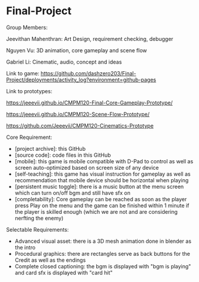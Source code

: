 # Final-Project

Group Members:

Jeevithan Mahenthran: Art Design, requirement checking, debugger  
  
Nguyen Vu: 3D animation, core gameplay and scene flow

Gabriel Li: Cinematic, audio, concept and ideas

Link to game: https://github.com/dashzero203/Final-Project/deployments/activity_log?environment=github-pages  

Link to prototypes: 

https://jeeevii.github.io/CMPM120-Final-Core-Gameplay-Prototype/

https://jeeevii.github.io/CMPM120-Scene-Flow-Prototype/

https://github.com/Jeeevii/CMPM120-Cinematics-Prototype 


Core Requirement:
- [project archive]: this GitHub
- [source code]: code files in this GitHub
- [mobile]: this game is mobile compatible with D-Pad to control as well as screen auto-optimized based on screen size of any device
- [self-teaching]: this game has visual instruction for gameplay as well as recommendation that mobile device should be horizontal when playing
- [persistent music toggle]: there is a music button at the menu screen which can turn on/off bgm and still have sfx on
- [completability]: Core gameplay can be reached as soon as the player press Play on the menu and the game can be finished within 1 minute if the player is skilled enough (which we are not and are considering nerfting the enemy)  

Selectable Requirements:
- Advanced visual asset: there is a 3D mesh animation done in blender as the intro
- Procedural graphics: there are rectangles serve as back buttons for the Credit as well as the endings
- Complete closed captioning: the bgm is displayed with "bgm is playing" and card sfx is displayed with "card hit"
